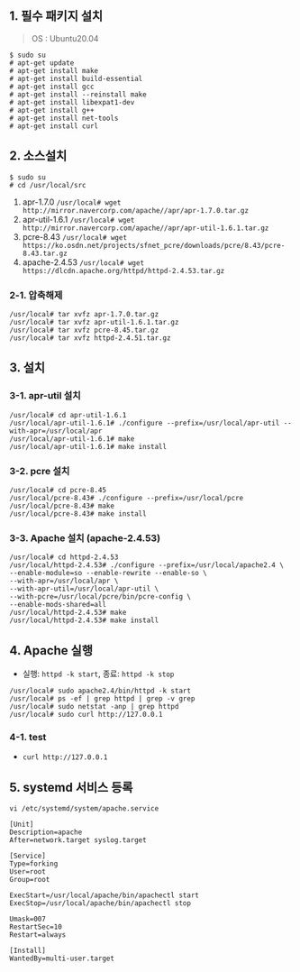 ## 1. 필수 패키지 설치
> OS : Ubuntu20.04
```
$ sudo su
# apt-get update
# apt-get install make
# apt-get install build-essential
# apt-get install gcc
# apt-get install --reinstall make
# apt-get install libexpat1-dev
# apt-get install g++ 
# apt-get install net-tools
# apt-get install curl
```
## 2. 소스설치
```
$ sudo su
# cd /usr/local/src
```
1) apr-1.7.0
`/usr/local# wget http://mirror.navercorp.com/apache//apr/apr-1.7.0.tar.gz`
2) apr-util-1.6.1
`/usr/local# wget http://mirror.navercorp.com/apache//apr/apr-util-1.6.1.tar.gz`
3) pcre-8.43
`/usr/local# wget https://ko.osdn.net/projects/sfnet_pcre/downloads/pcre/8.43/pcre-8.43.tar.gz`
4) apache-2.4.53
`/usr/local# wget https://dlcdn.apache.org/httpd/httpd-2.4.53.tar.gz`

### 2-1. 압축해제
```
/usr/local# tar xvfz apr-1.7.0.tar.gz
/usr/local# tar xvfz apr-util-1.6.1.tar.gz
/usr/local# tar xvfz pcre-8.45.tar.gz
/usr/local# tar xvfz httpd-2.4.51.tar.gz
```

## 3. 설치
### 3-1. apr-util 설치
```
/usr/local# cd apr-util-1.6.1
/usr/local/apr-util-1.6.1# ./configure --prefix=/usr/local/apr-util --with-apr=/usr/local/apr
/usr/local/apr-util-1.6.1# make
/usr/local/apr-util-1.6.1# make install
```
### 3-2. pcre 설치
```
/usr/local# cd pcre-8.45
/usr/local/pcre-8.43# ./configure --prefix=/usr/local/pcre
/usr/local/pcre-8.43# make
/usr/local/pcre-8.43# make install
```
### 3-3. Apache 설치 (apache-2.4.53)
```
/usr/local# cd httpd-2.4.53
/usr/local/httpd-2.4.53# ./configure --prefix=/usr/local/apache2.4 \
--enable-module=so --enable-rewrite --enable-so \
--with-apr=/usr/local/apr \
--with-apr-util=/usr/local/apr-util \
--with-pcre=/usr/local/pcre/bin/pcre-config \
--enable-mods-shared=all
/usr/local/httpd-2.4.53# make
/usr/local/httpd-2.4.53# make install
```

## 4. Apache 실행
- 실행: `httpd -k start`, 종료: `httpd -k stop`
```
/usr/local# sudo apache2.4/bin/httpd -k start
/usr/local# ps -ef | grep httpd | grep -v grep
/usr/local# sudo netstat -anp | grep httpd
/usr/local# sudo curl http://127.0.0.1
```
### 4-1. test
- `curl http://127.0.0.1`

## 5. systemd 서비스 등록
```
vi /etc/systemd/system/apache.service

[Unit]
Description=apache
After=network.target syslog.target

[Service]
Type=forking
User=root
Group=root

ExecStart=/usr/local/apache/bin/apachectl start
ExecStop=/usr/local/apache/bin/apachectl stop

Umask=007
RestartSec=10
Restart=always

[Install]
WantedBy=multi-user.target
```

